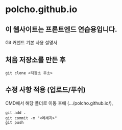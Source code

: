 # polcho.github.io
이 웹사이트는 프론트엔드 연습용입니다.
----------------------------------------------

Git 커맨드 기본 사용 설명서

## 처음 저장소를 만든 후
```
git clone <저장소 주소>
```

## 수정 사항 적용 (업로드/푸쉬)

CMD에서 해당 폴더로 이동 후에
(.../polcho.github.io/),

```
git add .
git commit -m "<메세지>"
git push
```
